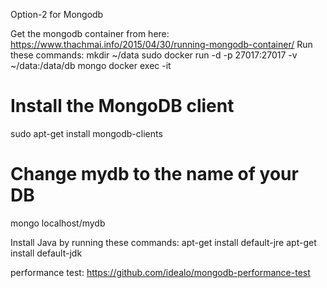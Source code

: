 Option-2 for Mongodb

Get the mongodb container from here: https://www.thachmai.info/2015/04/30/running-mongodb-container/
Run these commands: 
mkdir ~/data
sudo docker run -d -p 27017:27017 -v ~/data:/data/db mongo
docker exec -it <mongo-db container id>
# Install the MongoDB client
sudo apt-get install mongodb-clients
# Change mydb to the name of your DB
mongo localhost/mydb

Install Java by running these commands: 
apt-get install default-jre
apt-get install default-jdk

performance test:   https://github.com/idealo/mongodb-performance-test

